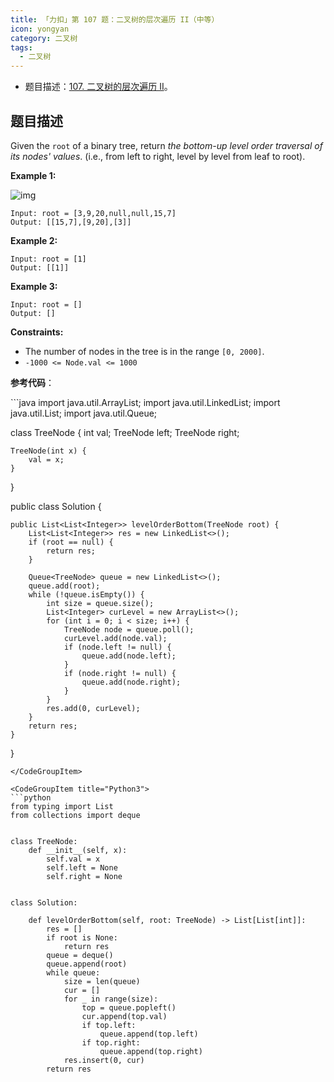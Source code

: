 ```yaml
---
title: 「力扣」第 107 题：二叉树的层次遍历 II（中等）
icon: yongyan
category: 二叉树
tags:
  - 二叉树
---
```


- 题目描述：[107. 二叉树的层次遍历 II](https://leetcode-cn.com/problems/binary-tree-level-order-traversal-ii/)。

## 题目描述

Given the `root` of a binary tree, return _the bottom-up level order_ _traversal of its nodes' values_. (i.e., from left to right, level by level from leaf to root).

**Example 1:**

![img](https://assets.leetcode.com/uploads/2021/02/19/tree1.jpg)

```
Input: root = [3,9,20,null,null,15,7]
Output: [[15,7],[9,20],[3]]
```

**Example 2:**

```
Input: root = [1]
Output: [[1]]
```

**Example 3:**

```
Input: root = []
Output: []
```

**Constraints:**

- The number of nodes in the tree is in the range `[0, 2000]`.
- `-1000 <= Node.val <= 1000`

**参考代码**：

<CodeGroup>
<CodeGroupItem title="Java">
```java
import java.util.ArrayList;
import java.util.LinkedList;
import java.util.List;
import java.util.Queue;

class TreeNode {
int val;
TreeNode left;
TreeNode right;

    TreeNode(int x) {
        val = x;
    }

}

public class Solution {

    public List<List<Integer>> levelOrderBottom(TreeNode root) {
        List<List<Integer>> res = new LinkedList<>();
        if (root == null) {
            return res;
        }

        Queue<TreeNode> queue = new LinkedList<>();
        queue.add(root);
        while (!queue.isEmpty()) {
            int size = queue.size();
            List<Integer> curLevel = new ArrayList<>();
            for (int i = 0; i < size; i++) {
                TreeNode node = queue.poll();
                curLevel.add(node.val);
                if (node.left != null) {
                    queue.add(node.left);
                }
                if (node.right != null) {
                    queue.add(node.right);
                }
            }
            res.add(0, curLevel);
        }
        return res;
    }

}

````
</CodeGroupItem>

<CodeGroupItem title="Python3">
```python
from typing import List
from collections import deque


class TreeNode:
    def __init__(self, x):
        self.val = x
        self.left = None
        self.right = None


class Solution:

    def levelOrderBottom(self, root: TreeNode) -> List[List[int]]:
        res = []
        if root is None:
            return res
        queue = deque()
        queue.append(root)
        while queue:
            size = len(queue)
            cur = []
            for _ in range(size):
                top = queue.popleft()
                cur.append(top.val)
                if top.left:
                    queue.append(top.left)
                if top.right:
                    queue.append(top.right)
            res.insert(0, cur)
        return res
````

</CodeGroupItem>
</CodeGroup>
